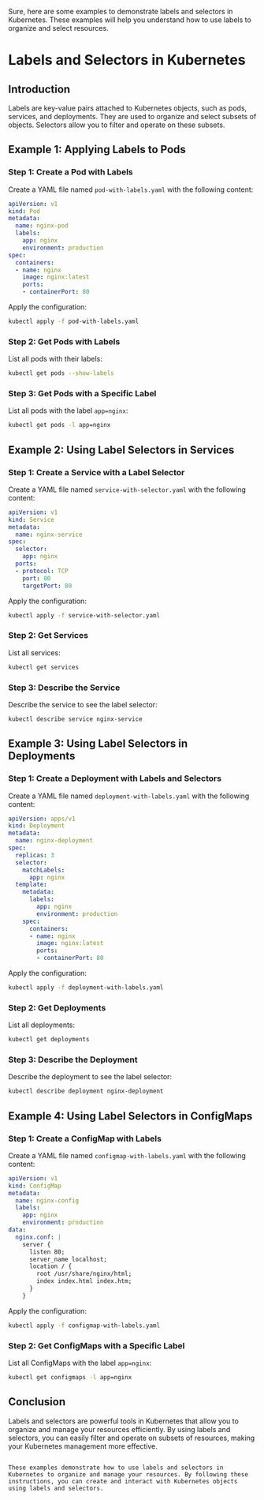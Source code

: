 Sure, here are some examples to demonstrate labels and selectors in Kubernetes. These examples will help you understand how to use labels to organize and select resources.
# Labels and Selectors in Kubernetes

## Introduction
Labels are key-value pairs attached to Kubernetes objects, such as pods, services, and deployments. They are used to organize and select subsets of objects. Selectors allow you to filter and operate on these subsets.

## Example 1: Applying Labels to Pods

### Step 1: Create a Pod with Labels
Create a YAML file named `pod-with-labels.yaml` with the following content:

```yaml
apiVersion: v1
kind: Pod
metadata:
  name: nginx-pod
  labels:
    app: nginx
    environment: production
spec:
  containers:
  - name: nginx
    image: nginx:latest
    ports:
    - containerPort: 80
```

Apply the configuration:

```bash
kubectl apply -f pod-with-labels.yaml
```

### Step 2: Get Pods with Labels
List all pods with their labels:

```bash
kubectl get pods --show-labels
```

### Step 3: Get Pods with a Specific Label
List all pods with the label `app=nginx`:

```bash
kubectl get pods -l app=nginx
```

## Example 2: Using Label Selectors in Services

### Step 1: Create a Service with a Label Selector
Create a YAML file named `service-with-selector.yaml` with the following content:

```yaml
apiVersion: v1
kind: Service
metadata:
  name: nginx-service
spec:
  selector:
    app: nginx
  ports:
  - protocol: TCP
    port: 80
    targetPort: 80
```

Apply the configuration:

```bash
kubectl apply -f service-with-selector.yaml
```

### Step 2: Get Services
List all services:

```bash
kubectl get services
```

### Step 3: Describe the Service
Describe the service to see the label selector:

```bash
kubectl describe service nginx-service
```

## Example 3: Using Label Selectors in Deployments

### Step 1: Create a Deployment with Labels and Selectors
Create a YAML file named `deployment-with-labels.yaml` with the following content:

```yaml
apiVersion: apps/v1
kind: Deployment
metadata:
  name: nginx-deployment
spec:
  replicas: 3
  selector:
    matchLabels:
      app: nginx
  template:
    metadata:
      labels:
        app: nginx
        environment: production
    spec:
      containers:
      - name: nginx
        image: nginx:latest
        ports:
        - containerPort: 80
```

Apply the configuration:

```bash
kubectl apply -f deployment-with-labels.yaml
```

### Step 2: Get Deployments
List all deployments:

```bash
kubectl get deployments
```

### Step 3: Describe the Deployment
Describe the deployment to see the label selector:

```bash
kubectl describe deployment nginx-deployment
```

## Example 4: Using Label Selectors in ConfigMaps

### Step 1: Create a ConfigMap with Labels
Create a YAML file named `configmap-with-labels.yaml` with the following content:

```yaml
apiVersion: v1
kind: ConfigMap
metadata:
  name: nginx-config
  labels:
    app: nginx
    environment: production
data:
  nginx.conf: |
    server {
      listen 80;
      server_name localhost;
      location / {
        root /usr/share/nginx/html;
        index index.html index.htm;
      }
    }
```

Apply the configuration:

```bash
kubectl apply -f configmap-with-labels.yaml
```

### Step 2: Get ConfigMaps with a Specific Label
List all ConfigMaps with the label `app=nginx`:

```bash
kubectl get configmaps -l app=nginx
```

## Conclusion
Labels and selectors are powerful tools in Kubernetes that allow you to organize and manage your resources efficiently. By using labels and selectors, you can easily filter and operate on subsets of resources, making your Kubernetes management more effective.
```

These examples demonstrate how to use labels and selectors in Kubernetes to organize and manage your resources. By following these instructions, you can create and interact with Kubernetes objects using labels and selectors.